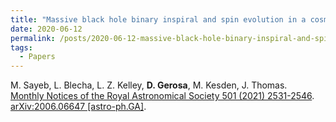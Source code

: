```yaml
---
title: "Massive black hole binary inspiral and spin evolution in a cosmological framework"
date: 2020-06-12
permalink: /posts/2020-06-12-massive-black-hole-binary-inspiral-and-spin-evolution-in-a-cosmological-framework
tags:
  - Papers
---
```






M. Sayeb, L. Blecha, L. Z. Kelley, **D. Gerosa**, M. Kesden, J. Thomas.\
[Monthly Notices of the Royal Astronomical Society 501 (2021) 2531-2546](https://doi.org/10.1093/mnras/staa3826). [arXiv:2006.06647 [astro-ph.GA]](https://arxiv.org/abs/2006.06647).